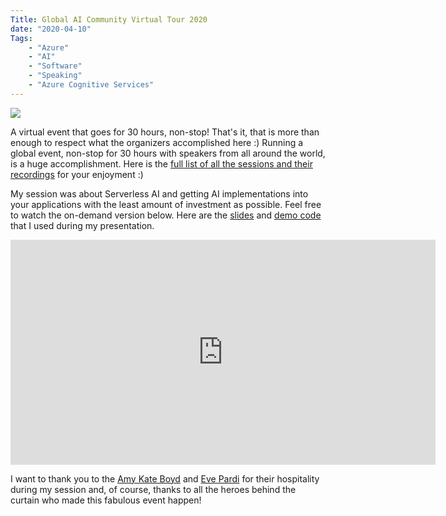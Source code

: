 ```yaml
---
Title: Global AI Community Virtual Tour 2020
date: "2020-04-10" 
Tags: 
    - "Azure"
    - "AI"
    - "Software"
    - "Speaking"
    - "Azure Cognitive Services"
---
```


![](/media/2020/20200410-global-ai-on-tour.jpg)   

A virtual event that goes for 30 hours, non-stop! That's it, that is more than enough to respect what the organizers accomplished here :) Running a global event, non-stop for 30 hours with speakers from all around the world, is a huge accomplishment. Here is the [full list of all the sessions and their recordings](https://www.youtube.com/playlist?list=PLMjtoLHNjR0uRFRoaBHPgiAo6gWBNaaZh) for your enjoyment :)

My session was about Serverless AI and getting AI implementations into your applications with the least amount of investment as possible. Feel free to watch the on-demand version below. Here are the [slides](https://speakerdeck.com/daronyondem/implementing-ai-into-your-apps-without-learning-ai) and [demo code](https://github.com/daronyondem/AzureOrnekler/tree/master/Cognitive-Services) that I used during my presentation.

<iframe width="680" height="360" src="https://www.youtube.com/embed/U6l9usRqVB4" frameborder="0" allow="accelerometer; autoplay; encrypted-media; gyroscope; picture-in-picture" allowfullscreen></iframe>

I want to thank you to the [Amy Kate Boyd](https://twitter.com/AmyKateNicho) and [Eve Pardi](https://twitter.com/EvePardi) for their hospitality during my session and, of course, thanks to all the heroes behind the curtain who made this fabulous event happen!